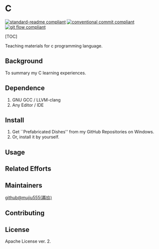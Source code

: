 # C

[![standard-readme compliant](https://img.shields.io/badge/readme%20style-standard-brightgreen.svg?style=flat-square)](https://github.com/RichardLitt/standard-readme)
[![conventional commit compliant](https://img.shields.io/badge/git%20commit-conventional%20commit-brightgreen.svg?style=flat-square)](https://www.conventionalcommits.org/en/v1.0.0/#specification)
[![git flow compliant](https://img.shields.io/badge/branch-git%20flow-brightgreen.svg?style=flat-square)](./../../README.gitflow.md)

[TOC]

Teaching materials for c programming language.

## Background

To summary my C learning experiences.

## Dependence

1. GNU GCC / LLVM-clang
2. Any Editor / IDE

## Install

1. Get ``Prefabricated Dishes'' from my GitHub Repositories on Windows.
2. Or, install it by yourself.

## Usage

## Related Efforts

## Maintainers

[github@mujiu555(暮玖)](https://github.com/mujiu555)

## Contributing

## License

Apache License ver. 2.
